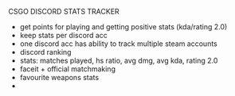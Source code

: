 CSGO DISCORD STATS TRACKER

- get points for playing and getting positive stats (kda/rating 2.0)
- keep stats per discord acc
- one discord acc has ability to track multiple steam accounts
- discord ranking
- stats: matches played, hs ratio, avg dmg, avg kda, rating 2.0
- faceit + official matchmaking
- favourite weapons stats
-
